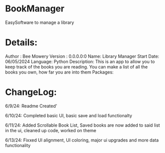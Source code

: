 # BookManager
EasySoftware to manage a library

# Details:
Author : Bee Mowery
Version : 0.0.0.0:0
Name: Library Manager
Start Date: 06/05/2024
Language: Python
Description: This is an app to allow you to keep track of the books you are reading. You can make a list of all the books you own, how far you are into them
Packages:

# ChangeLog:

6/9/24: Readme Created'

6/10/24: Completed basic UI, basic save and load functionalty

6/11/24: Added Scrollable Book List, Saved books are now added to said list in the ui, cleaned up code, worked on theme

6/13/24: Fixxed UI alignment, UI coloring, major ui upgrades and more data functionality